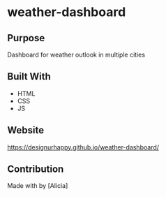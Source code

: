 # weather-dashboard

## Purpose
Dashboard for weather outlook in multiple cities

## Built With
* HTML
* CSS
* JS

## Website
https://designurhappy.github.io/weather-dashboard/

## Contribution
Made with by [Alicia]


